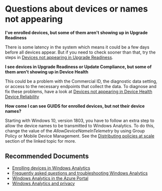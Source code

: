
<properties
pageTitle="Questions about Windows Analytics"
description="Questions about Windows Analytics"
service="microsoft.operationalinsights"
resource="workspaces"
symptomID=""
infoBubbleText=""
authors="jaimeo, zdvorak, mattreyn, chinglis"
ms.author="jaimeo, zdvorak, mattreyn, chinglis"
displayorder=""
selfHelpType="generic"
supportTopicIds="32612530"
resourceTags=""
productPesIds="15725"
cloudEnvironments="Public, Fairfax"
	articleId="1776cd2c-92b4-400e-9277-38ad60f8d03b"
	ownershipId="AzureMonitoring_LogAnalytics"
/>

# Questions about devices or names not appearing

**I've enrolled devices, but some of them aren't showing up in Upgrade Readiness**<br>

There is some latency in the system which means it could be a few days before all devices appear. But if you need to check sooner than that, try the steps in [Devices not appearing in Upgrade Readiness](https://docs.microsoft.com/windows/deployment/update/windows-analytics-faq-troubleshooting#devices-not-appearing-in-upgrade-readiness).

**I see devices in Upgrade Readiness or Update Compliance, but some of them aren't showing up in Device Health**

This could be a problem with the Commercial ID, the diagnostic data setting, or access to the necessary endpoints that collect the data. To diagnose and fix these problems, have a look at [Devices not appearing in Device Health Device Reliability](https://docs.microsoft.com/windows/deployment/update/windows-analytics-faq-troubleshooting#devices-not-appearing-in-device-health-device-reliability)



**How come I can see GUIDS for enrolled devices, but not their device names?**<br>

Starting with Windows 10, version 1803, you have to follow an extra step to allow the device names to be transmitted to Windows Analytics. To do this, change the value of the *AllowDeviceNameInTelemetry* by using Group Policy or Mobile Device Management. See the [Distributing policies at scale](https://docs.microsoft.com/windows/deployment/update/windows-analytics-get-started#deploying-windows-analytics-at-scale) section of the linked topic for more.  



## **Recommended Documents**

* [Enrolling devices in Windows Analytics](https://docs.microsoft.com/windows/deployment/update/windows-analytics-get-started)
* [Frequently asked questions and troubleshooting Windows Analytics](https://docs.microsoft.com/windows/deployment/update/windows-analytics-faq-troubleshooting)
* [Windows Analytics in the Azure Portal](https://docs.microsoft.com/windows/deployment/update/windows-analytics-azure-portal)
* [Windows Analytics and privacy](https://docs.microsoft.com/windows/deployment/update/windows-analytics-privacy)

